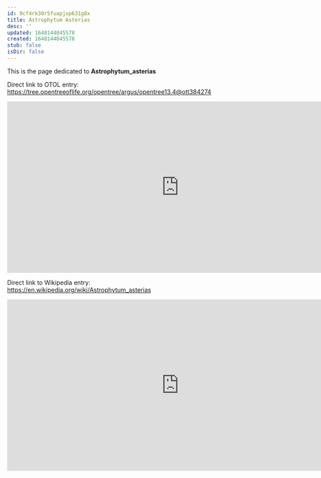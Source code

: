 ```yaml
---
id: 0cf4rk30r5fuapjxp631g8x
title: Astrophytum Asterias
desc: ''
updated: 1648144045578
created: 1648144045578
stub: false
isDir: false
---
```

This is the page dedicated to **Astrophytum_asterias**


Direct link to OTOL entry: https://tree.opentreeoflife.org/opentree/argus/opentree13.4@ott384274



<html>
    <body>
    <iframe src="https://tree.opentreeoflife.org/opentree/argus/opentree13.4@ott384274"
    width="800" height="400" frameborder="0" allowfullscreen> </iframe>
    </body>
</html>
    


Direct link to Wikipedia entry: https://en.wikipedia.org/wiki/Astrophytum_asterias



<html>
    <body>
    <iframe src="https://en.wikipedia.org/wiki/Astrophytum_asterias"
    width="800" height="400" frameborder="0" allowfullscreen> </iframe>
    </body>
</html>
    
